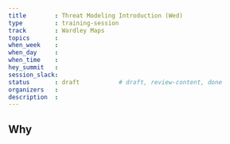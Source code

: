```yaml
---
title        : Threat Modeling Introduction (Wed)
type         : training-session
track        : Wardley Maps
topics       : 
when_week    : 
when_day     : 
when_time    : 
hey_summit   :
session_slack:
status       : draft           # draft, review-content, done
organizers   :
description  : 
---
```


## Why

<!--Add intro-->
